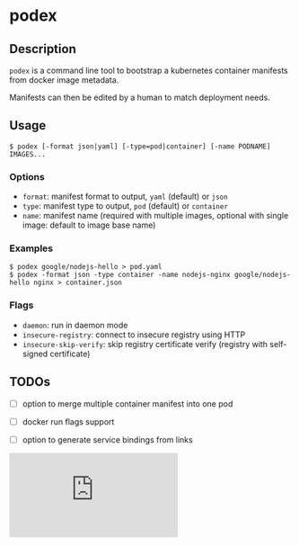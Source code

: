 # podex

## Description

`podex` is a command line tool to bootstrap a kubernetes container manifests from docker image metadata.

Manifests can then be edited by a human to match deployment needs.

## Usage
```
$ podex [-format json|yaml] [-type=pod|container] [-name PODNAME] IMAGES...

```

### Options
- `format`: manifest format to output, `yaml` (default) or `json`
- `type`: manifest type to output, `pod` (default) or `container`
- `name`: manifest name (required with multiple images, optional with single image: default to image base name)

### Examples
```
$ podex google/nodejs-hello > pod.yaml
$ podex -format json -type container -name nodejs-nginx google/nodejs-hello nginx > container.json
```
### Flags
- `daemon`: run in daemon mode
- `insecure-registry`: connect to insecure registry using HTTP
- `insecure-skip-verify`: skip registry certificate verify (registry with self-signed certificate)

## TODOs
- [ ] option to merge multiple container manifest into one pod
- [ ] docker run flags support
- [ ] option to generate service bindings from links


[![Analytics](https://kubernetes-site.appspot.com/UA-36037335-10/GitHub/contrib/podex/README.md?pixel)]()
